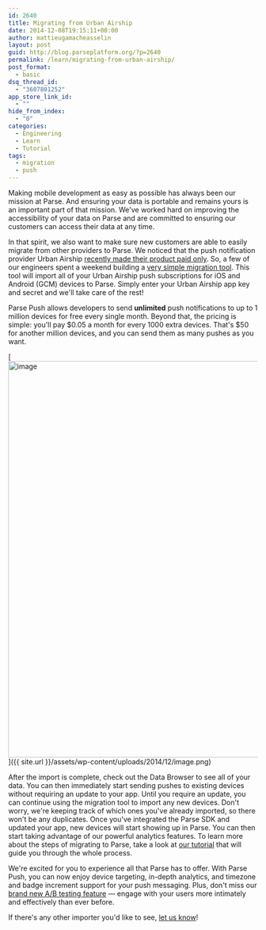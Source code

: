 ```yaml
---
id: 2640
title: Migrating from Urban Airship
date: 2014-12-08T19:15:11+00:00
author: mattieugamacheasselin
layout: post
guid: http://blog.parseplatform.org/?p=2640
permalink: /learn/migrating-from-urban-airship/
post_format:
  - basic
dsq_thread_id:
  - "3607801252"
app_store_link_id:
  - ""
hide_from_index:
  - "0"
categories:
  - Engineering
  - Learn
  - Tutorial
tags:
  - migration
  - push
---
```

Making mobile development as easy as possible has always been our mission at Parse. And ensuring your data is portable and remains yours is an important part of that mission. We've worked hard on improving the accessibility of your data on Parse and are committed to ensuring our customers can access their data at any time.

In that spirit, we also want to make sure new customers are able to easily migrate from other providers to Parse. We noticed that the push notification provider Urban Airship [recently made their product paid only](http://urbanairship.com/blog/2014/06/26/changes-coming-to-urban-airships-free-developer-edition "UA paid only"). So, a few of our engineers spent a weekend building a [very simple migration tool](https://parse.com/migrate/urban_airship "Parse Parachute"). This tool will import all of your Urban Airship push subscriptions for iOS and Android (GCM) devices to Parse. Simply enter your Urban Airship app key and secret and we'll take care of the rest!

Parse Push allows developers to send **unlimited** push notifications to up to 1 million devices for free every single month. Beyond that, the pricing is simple: you'll pay $0.05 a month for every 1000 extra devices. That's $50 for another million devices, and you can send them as many pushes as you want.

[<img class="aligncenter size-full wp-image-2641" style="margin: auto; display: block;" src="{{ site.url }}/assets/wp-content/uploads/2014/12/image.png" alt="image" width="800" />]({{ site.url }}/assets/wp-content/uploads/2014/12/image.png)

After the import is complete, check out the Data Browser to see all of your data. You can then immediately start sending pushes to existing devices without requiring an update to your app. Until you require an update, you can continue using the migration tool to import any new devices. Don't worry, we're keeping track of which ones you've already imported, so there won't be any duplicates. Once you've integrated the Parse SDK and updated your app, new devices will start showing up in Parse. You can then start taking advantage of our powerful analytics features. To learn more about the steps of migrating to Parse, take a look at [our tutorial](https://www.parse.com/tutorials/migrating-from-urban-airship) that will guide you through the whole process.

We're excited for you to experience all that Parse has to offer. With Parse Push, you can now enjoy device targeting, in-depth analytics, and timezone and badge increment support for your push messaging. Plus, don't miss our [brand new A/B testing feature](http://blog.parseplatform.org/2014/11/03/parse-push-experiments-re-engage-more-powerfully-and-more-creatively-with-ab-testing-2/ "Push A/B testing") — engage with your users more intimately and effectively than ever before.

If there's any other importer you'd like to see, [let us know](https://groups.google.com/forum/#!forum/parse-developers "Parse Help")!